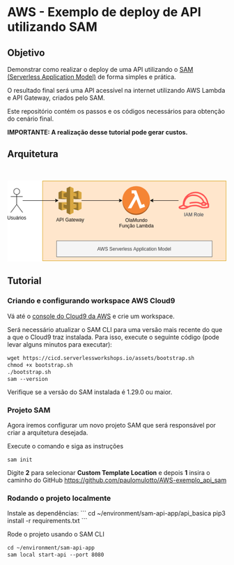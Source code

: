 <h1>AWS - Exemplo de deploy de API utilizando SAM</h1>

<h2>
    Objetivo
</h2>
Demonstrar como realizar o deploy de uma API utilizando o <a href="https://aws.amazon.com/pt/serverless/sam/">SAM (Serverless Application Model)</a> de forma simples e prática.<br>

O resultado final será uma API acessível na internet utilizando AWS Lambda e API Gateway, criados pelo SAM.


Este repositório contém os passos e os códigos necessários para obtenção do cenário final.

<b>IMPORTANTE: A realização desse tutorial pode gerar custos.</b>

<h2>Arquitetura</h2>
<br>

![Desenho arquitetura](https://github.com/paulomulotto/AWS-exemplo_api_sam/blob/main/img/arquitetura%20basica.png)

<h2>Tutorial</h2>
<h3>Criando e configurando workspace AWS Cloud9</h3>
Vá até o <a href="https://console.aws.amazon.com/cloud9">console do Cloud9 da AWS</a> e crie um workspace.

Será necessário atualizar o SAM CLI para uma versão mais recente do que a que o Cloud9 traz instalada. Para isso, execute o seguinte código (pode levar alguns minutos para executar):

```
wget https://cicd.serverlessworkshops.io/assets/bootstrap.sh
chmod +x bootstrap.sh
./bootstrap.sh
sam --version
```

Verifique se a versão do SAM instalada é 1.29.0 ou maior.

<h3>Projeto SAM</h3>
Agora iremos configurar um novo projeto SAM que será responsável por criar a arquitetura desejada.

Execute o comando e siga as instruções
```
sam init
```

Digite <b>2</b> para selecionar <b>Custom Template Location</b> e depois <b>1</b> insira o caminho do GitHub <a href="https://github.com/paulomulotto/AWS-exemplo_api_sam">https://github.com/paulomulotto/AWS-exemplo_api_sam</a>

<h3>Rodando o projeto localmente</h3>
Instale as dependências:
```
cd ~/environment/sam-api-app/api_basica
pip3 install -r requirements.txt
```

Rode o projeto usando o SAM CLI
```
cd ~/environment/sam-api-app
sam local start-api --port 8080

```
